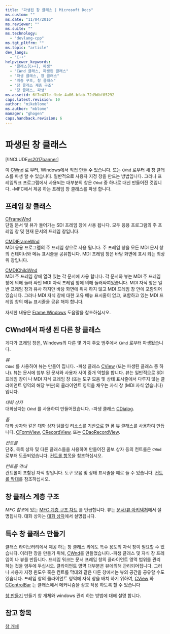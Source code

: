 ```yaml
---
title: "파생된 창 클래스 | Microsoft Docs"
ms.custom: ""
ms.date: "11/04/2016"
ms.reviewer: ""
ms.suite: ""
ms.technology: 
  - "devlang-cpp"
ms.tgt_pltfrm: ""
ms.topic: "article"
dev_langs: 
  - "C++"
helpviewer_keywords: 
  - "클래스[C++], 파생"
  - "CWnd 클래스, 파생된 클래스"
  - "파생 클래스, 창 클래스"
  - "계층 구조, 창 클래스"
  - "창 클래스 계층 구조"
  - "창 클래스, 파생"
ms.assetid: 6f7e437e-fbde-4a06-bfab-72d9dbf05292
caps.latest.revision: 10
author: "mikeblome"
ms.author: "mblome"
manager: "ghogen"
caps.handback.revision: 6
---
```

# 파생된 창 클래스
[!INCLUDE[vs2017banner](../assembler/inline/includes/vs2017banner.md)]

이 [CWnd](../mfc/reference/cwnd-class.md) 로 부터, WIndows에서 직접 만들 수 있습니다. 또는 `CWnd` 로부터 새 창 클래스를 파생 할 수 있습니다.  일반적으로 사용자 지정 창을 만드는 방법입니다.  그러나 프레임워크 프로그램에서 사용되는 대부분의 창은 `CWnd` 중 하나로 대신 만들어진 것입니다. \-MFC에서 제공 하는 프레임 창 클래스를 파생 합니다.  
  
## 프레임 창 클래스  
 [CFrameWnd](../mfc/reference/cframewnd-class.md)  
 단일 문서 및 뷰가 들어가는 SDI 프레임 창에 사용 됩니다.  모두 응용 프로그램의 주 프레임 창 및 현재 문서의 프레임 창입니다.  
  
 [CMDIFrameWnd](../mfc/reference/cmdiframewnd-class.md)  
 MDI 응용 프로그램의 주 프레임 창으로 사용 됩니다.  주 프레임 창을 모든 MDI 문서 창의 컨테이너와 메뉴 표시줄을 공유합니다.  MDI 프레임 창은 바탕 화면에 표시 되는 최상위 창입니다.  
  
 [CMDIChildWnd](../mfc/reference/cmdichildwnd-class.md)  
 MDI 주 프레임 창에 열려 있는 각 문서에 사용 합니다.  각 문서와 뷰는 MDI 주 프레임 창에 의해 둘러 싸인 MDI 자식 프레임 창에 의해 둘러싸여있습니다.  MDI 자식 창은 일반 프레임 창과 유사 하지만 바탕 화면에 위치 하지 않고 MDI 프레임 창 안에 포함되어 있습니다.  그러나 MDI 자식 창에 대한 고유 메뉴 표시줄이 없고, 포함하고 있는 MDI 프레임 창의 메뉴 표시줄을 공유 해야 합니다.  
  
 자세한 내용은 [Frame Windows](../mfc/frame-windows.md) 도움말을 참조하십시오.  
  
## CWnd에서 파생 된 다른 창 클래스  
 게다가 프레임 창은, Windows의 다른 몇 가지 주요 범주에서 `CWnd` 로부터 파생됬습니다.  
  
 *뷰*  
 `CWnd` 를 사용하여 뷰는 만들어 집니다. \-파생 클래스 [CView](../mfc/reference/cview-class.md) \(또는 파생된 클래스 중 하나\).  뷰는 문서에 첨부 된 문서와 사용자 사이 중개 역할을 합니다.  뷰는 일반적으로 SDI 프레임 창이 나 MDI 자식 프레임 창 \(또는 도구 모음 및 상태 표시줄에서 다루지 않는 클라이언트 영역의 해당 부분\)의 클라이언트 영역을 채우는 자식 창 \(MDI 자식 없습니다\)입니다.  
  
 *대화 상자*  
 대화상자는 `CWnd` 를 사용하여 만들어졌습니다. \-파생 클래스 [CDialog](../mfc/reference/cdialog-class.md).  
  
 *폼*  
 대화 상자와 같은 대화 상자 템플릿 리소스를 기반으로 한 폼 뷰 클래스를 사용하여 만듭니다. [CFormView](../mfc/reference/cformview-class.md), [CRecordView](../mfc/reference/crecordview-class.md), 또는 [CDaoRecordView](../mfc/reference/cdaorecordview-class.md).  
  
 *컨트롤*  
 단추, 목록 상자 및 다른 클래스들을 사용하여 만들어진 콤보 상자 등의 컨트롤은 `CWnd` 로부터 도출되었습니다.  [컨트롤 항목](../mfc/controls-mfc.md)을 참조하십시오.  
  
 *컨트롤 막대*  
 컨트롤이 포함된 자식 창입니다.  도구 모음 및 상태 표시줄을 예로 들 수 있습니다.  [컨트롤 막대](../mfc/control-bars.md)를 참조하십시오.  
  
## 창 클래스 계층 구조  
 *MFC 참조*에 있는 [MFC 계층 구조 차트](../mfc/hierarchy-chart.md) 를 언급합니다.  뷰는 [문서\/뷰 아키텍처](../mfc/document-view-architecture.md)에서 설명됩니다.  대화 상자는 [대화 상자](../mfc/dialog-boxes.md)에서 설명됩니다.  
  
## 특수 창 클래스 만들기  
 클래스 라이브러리에서 제공 하는 창 클래스 외에도 특수 용도의 자식 창이 필요할 수 있습니다.  이러한 창을 만들기 위해, [CWnd](../mfc/reference/cwnd-class.md)를 만들었습니다.\-파생 클래스 및 자식 창 프레임이 나 뷰를 만듭니다.  프레임 워크는 문서 프레임 창의 클라이언트 영역 범위를 관리 하는 것을 염두에 두십시오.  클라이언트 영역 대부분은 뷰에의해 관리되어집니다. 그러나 사용자 지정 윈도우 혹은 컨트롤 막대와 같은 다른 창에서는 뷰의 공간을 공유할 수도 있습니다.  프레임 창의 클라이언트 영역에 자식 창을 배치 하기 위하여, [CView](../mfc/reference/cview-class.md) 와 [CControlBar](../mfc/reference/ccontrolbar-class.md) 는 클래스에서 메커니즘을 상호 작용 하도록 할 수 있습니다  
  
 [창 만들기](../mfc/creating-windows.md) 만들기 창 개체와 windows 관리 하는 방법에 대해 설명 합니다.  
  
## 참고 항목  
 [창 개체](../mfc/window-objects.md)